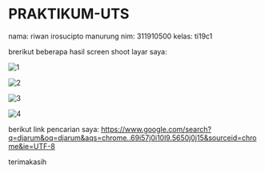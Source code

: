 # PRAKTIKUM-UTS

nama: riwan irosucipto manurung
nim: 311910500
kelas: ti19c1

brerikut beberapa hasil screen shoot layar saya:

![1](https://user-images.githubusercontent.com/56192368/117523949-4ed6be80-afe5-11eb-8f4d-640d1dccbac8.JPG)



![2](https://user-images.githubusercontent.com/56192368/117523962-56966300-afe5-11eb-83fe-df495435a090.JPG)


![3](https://user-images.githubusercontent.com/56192368/117523965-58602680-afe5-11eb-82ad-aa65521593ca.JPG)


![4](https://user-images.githubusercontent.com/56192368/117523971-6150f800-afe5-11eb-996a-c2bb5b6c29d0.JPG)



berikut link pencarian saya: https://www.google.com/search?q=djarum&oq=djarum&aqs=chrome..69i57j0i10l9.5650j0j15&sourceid=chrome&ie=UTF-8


terimakasih


